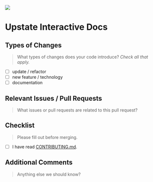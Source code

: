<img src="https://github.com/upstateinteractive/docs/blob/master/files/sm-grad-logo.png?raw=true" >

# Upstate Interactive Docs

## Types of Changes

> What types of changes does your code introduce? _Check all that apply._

- [ ] update / refactor
- [ ] new feature / technology
- [ ] documentation

## Relevant Issues / Pull Requests

> What issues or pull requests are related to this pull request?

## Checklist

> Please fill out before merging.

- [ ] I have read [CONTRIBUTING.md](https://github.com/upstateinteractive/docs/blob/master/.github/CONTRIBUTING.md).

## Additional Comments

> Anything else we should know?